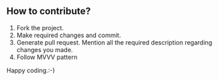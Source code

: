 ## How to contribute?

1. Fork the project. 
2. Make required changes and commit. 
3. Generate pull request. Mention all the required description regarding changes you made.
4. Follow MVVV pattern

Happy coding.:-)
